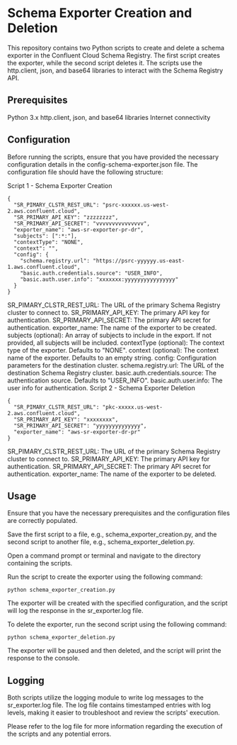 # Schema Exporter Creation and Deletion
This repository contains two Python scripts to create and delete a schema exporter in the Confluent Cloud Schema Registry. The first script creates the exporter, while the second script deletes it. The scripts use the http.client, json, and base64 libraries to interact with the Schema Registry API.

## Prerequisites
Python 3.x
http.client, json, and base64 libraries
Internet connectivity
## Configuration
Before running the scripts, ensure that you have provided the necessary configuration details in the config-schema-exporter.json file. The configuration file should have the following structure:

Script 1 - Schema Exporter Creation
```
{
  "SR_PIMARY_CLSTR_REST_URL": "psrc-xxxxxx.us-west-2.aws.confluent.cloud",
  "SR_PRIMARY_API_KEY": "zzzzzzzz",
  "SR_PRIMARY_API_SECRET": "vvvvvvvvvvvvvvv",
  "exporter_name": "aws-sr-exporter-pr-dr",
  "subjects": [":*:"],
  "contextType": "NONE",
  "context": "",
  "config": {
    "schema.registry.url": "https://psrc-yyyyyy.us-east-1.aws.confluent.cloud",
    "basic.auth.credentials.source": "USER_INFO",
    "basic.auth.user.info": "xxxxxxx:yyyyyyyyyyyyyyyy"
  }
}
```

SR_PIMARY_CLSTR_REST_URL: The URL of the primary Schema Registry cluster to connect to.
SR_PRIMARY_API_KEY: The primary API key for authentication.
SR_PRIMARY_API_SECRET: The primary API secret for authentication.
exporter_name: The name of the exporter to be created.
subjects (optional): An array of subjects to include in the export. If not provided, all subjects will be included.
contextType (optional): The context type of the exporter. Defaults to "NONE".
context (optional): The context name of the exporter. Defaults to an empty string.
config: Configuration parameters for the destination cluster.
schema.registry.url: The URL of the destination Schema Registry cluster.
basic.auth.credentials.source: The authentication source. Defaults to "USER_INFO".
basic.auth.user.info: The user info for authentication.
Script 2 - Schema Exporter Deletion

```
{
  "SR_PIMARY_CLSTR_REST_URL": "pkc-xxxxx.us-west-2.aws.confluent.cloud",
  "SR_PRIMARY_API_KEY": "xxxxxxxx",
  "SR_PRIMARY_API_SECRET": "yyyyyyyyyyyyyy",
  "exporter_name": "aws-sr-exporter-dr-pr"
}
```

SR_PIMARY_CLSTR_REST_URL: The URL of the primary Schema Registry cluster to connect to.
SR_PRIMARY_API_KEY: The primary API key for authentication.
SR_PRIMARY_API_SECRET: The primary API secret for authentication.
exporter_name: The name of the exporter to be deleted.

## Usage
Ensure that you have the necessary prerequisites and the configuration files are correctly populated.

Save the first script to a file, e.g., schema_exporter_creation.py, and the second script to another file, e.g., schema_exporter_deletion.py.

Open a command prompt or terminal and navigate to the directory containing the scripts.

Run the script to create the exporter using the following command:
```
python schema_exporter_creation.py
```

The exporter will be created with the specified configuration, and the script will log the response in the sr_exporter.log file.

To delete the exporter, run the second script using the following command:

```
python schema_exporter_deletion.py
```

The exporter will be paused and then deleted, and the script will print the response to the console.

## Logging
Both scripts utilize the logging module to write log messages to the sr_exporter.log file. The log file contains timestamped entries with log levels, making it easier to troubleshoot and review the scripts' execution.

Please refer to the log file for more information regarding the execution of the scripts and any potential errors.
